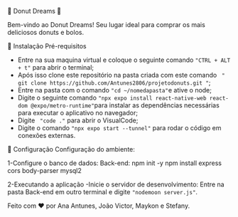 🍩 Donut Dreams 🍰

Bem-vindo ao Donut Dreams! Seu lugar ideal para comprar os mais deliciosos donuts e bolos.

🚀 Instalação
Pré-requisitos
- Entre na sua maquina virtual e coloque o seguinte comando ``` "CTRL + ALT + t" ``` para abrir o terminal;
- Após isso clone este repositório na pasta criada com este comando ``` " git clone https://github.com/Antunes2806/projetodonuts.git "```;
- Entre na pasta com o comando ``` "cd ~/nomedapasta" ```e ative o node;
- Digite o seguinte comando ``` "npx expo install react-native-web react-dom @expo/metro-runtime" ```para instalar as dependências necessárias para executar o aplicativo no navegador;
- Digite ``` "code ."``` para abrir o VisualCode;
- Digite o comando ``` "npx expo start --tunnel" ``` para rodar o código em conexões externas.

🔧 Configuração
Configuração do ambiente:

1-Configure o banco de dados:
Back-end:
npm init -y
npm install express cors body-parser mysql2

2-Executando a aplicação
-Inicie o servidor de desenvolvimento:
Entre na pasta Back-end em outro terminal e digite ``` "nodemoon server.js" ```.

Feito com ❤️ por Ana Antunes, João Victor, Maykon e Stefany.


